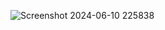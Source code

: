 ![Screenshot 2024-06-10 225838](https://github.com/lucky-the-racer/assignment4/assets/114669843/1e7150cf-8a5a-4425-b76f-80abceed2d95)
